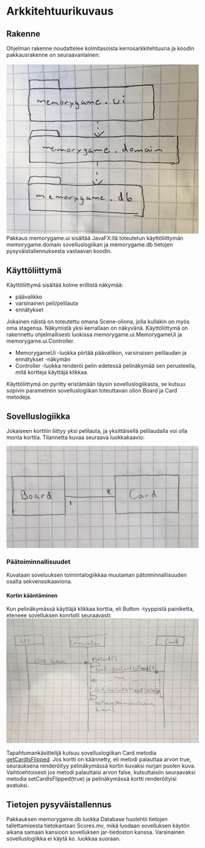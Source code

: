 # Arkkitehtuurikuvaus

## Rakenne
Ohjelman rakenne noudattelee kolmitasoista kerrosarkkitehtuuria ja koodin pakkausrakenne on seuraavanlainen: <br><br>
![Luokkakaavio](/dokumentaatio/kuvat/pakkausrakenne.JPG) <br>
Pakkaus memorygame.ui sisältää JavaFX:llä toteutetun käyttöliittymän memorygame.domain sovelluslogiikan ja memorygame.db tietojen pysyväistallennuksesta vastaavan koodin.

## Käyttöliittymä

Käyttöliittymä sisältää kolme erillistä näkymää:
- päävalikko
- varsinainen peli/pelilauta
- ennätykset

Jokainen näistä on toteutettu omana Scene-oliona, jolla kullakin on myös oma stagensa. Näkymistä yksi kerrallaan on näkyvänä. Käyttöliittymä on rakennettu ohjelmallisesti luokissa memorygame.ui.MemorygameUi ja memorygame.ui.Controller. 
- MemorygameUi -luokka piirtää päävalikon, varsinaisen pelilaudan ja ennätykset -näkymän
- Controller -luokka renderöi pelin edetessä pelinäkymää sen perusteella, mitä kortteja käyttäjä klikkaa.

Käyttöliittymä on pyritty eristämään täysin sovelluslogiikasta, se kutsuu sopivin parametrein sovelluslogiikan toteuttavan olion Board ja Card metodeja.


## Sovelluslogiikka

Jokaiseen korttiin liittyy yksi pelilauta, ja yksittäisellä pelilaudalla voi olla monta korttia. Tilannetta kuvaa seuraava luokkakaavio:

![Luokkakaavio](/dokumentaatio/kuvat/luokkakaavio.JPG) 

### Päätoiminnallisuudet
Kuvataan soveluuksen toimintalogiikkaa muutaman pätoiminnallisuuden osalta sekvenssikaaviona.

#### Kortin kääntäminen 
Kun pelinäkymässä käyttäjä klikkaa korttia, eli Button -tyyppistä painiketta, eteneee sovelluksen konrtolli seuraavasti:
![avatunKääntöSekvenssi](/dokumentaatio/kuvat/avatunkortinkääntäminen.JPG)

Tapahtumankäsittelijä kutsuu sovelluslogiikan Card metodia [getCardIsFlipped](https://github.com/akuivan/ot-harjoitustyo/blob/144cb5f31c97fc0bc74ef9418f065c52f3e054d9/Memorygame/src/main/java/memorygame/domain/Card.java#L38). Jos kortti on käännetty, eli metodi palauttaa arvon true, seurauksena renderöityy pelinäkymässä kortin kuvaksi nurjan puolen kuva. Vaihtoehtoisesti jos metodi palauttaisi arvon false, kutsuttaisiin seuraavaksi metodia setCardIsFlipped(true) ja pelinäkymässä kortti renderöityisi avatuksi.

## Tietojen pysyväistallennus
Pakkauksen memorygame.db luokka Database huolehtii tietojen tallettamisesta tietokantaan Scores.mv, mikä luodaan sovelluksen käytön aikana samaan kansioon sovelluksen jar-tiedoston kanssa. Varsinainen sovelluslogiikka ei käytä ko. luokkaa suoraan.
